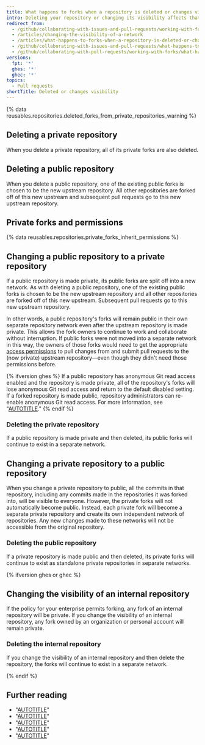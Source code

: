 ```yaml
---
title: What happens to forks when a repository is deleted or changes visibility?
intro: Deleting your repository or changing its visibility affects that repository's forks.
redirect_from:
  - /github/collaborating-with-issues-and-pull-requests/working-with-forks/what-happens-to-forks-when-a-repository-is-deleted-or-changes-visibility
  - /articles/changing-the-visibility-of-a-network
  - /articles/what-happens-to-forks-when-a-repository-is-deleted-or-changes-visibility
  - /github/collaborating-with-issues-and-pull-requests/what-happens-to-forks-when-a-repository-is-deleted-or-changes-visibility
  - /github/collaborating-with-pull-requests/working-with-forks/what-happens-to-forks-when-a-repository-is-deleted-or-changes-visibility
versions:
  fpt: '*'
  ghes: '*'
  ghec: '*'
topics:
  - Pull requests
shortTitle: Deleted or changes visibility
---
```

{% data reusables.repositories.deleted_forks_from_private_repositories_warning %}

## Deleting a private repository

When you delete a private repository, all of its private forks are also deleted.

## Deleting a public repository

When you delete a public repository, one of the existing public forks is chosen to be the new upstream repository. All other repositories are forked off of this new upstream and subsequent pull requests go to this new upstream repository.

## Private forks and permissions

{% data reusables.repositories.private_forks_inherit_permissions %}

## Changing a public repository to a private repository

If a public repository is made private, its public forks are split off into a new network. As with deleting a public repository, one of the existing public forks is chosen to be the new upstream repository and all other repositories are forked off of this new upstream. Subsequent pull requests go to this new upstream repository.

In other words, a public repository's forks will remain public in their own separate repository network even after the upstream repository is made private. This allows the fork owners to continue to work and collaborate without interruption. If public forks were not moved into a separate network in this way, the owners of those forks would need to get the appropriate [access permissions](/get-started/learning-about-github/access-permissions-on-github) to pull changes from and submit pull requests to the (now private) upstream repository—even though they didn't need those permissions before.

{% ifversion ghes %}
If a public repository has anonymous Git read access enabled and the repository is made private, all of the repository's forks will lose anonymous Git read access and return to the default disabled setting. If a forked repository is made public, repository administrators can re-enable anonymous Git read access. For more information, see "[AUTOTITLE](/repositories/managing-your-repositorys-settings-and-features/managing-repository-settings/enabling-anonymous-git-read-access-for-a-repository)."
{% endif %}

### Deleting the private repository

If a public repository is made private and then deleted, its public forks will continue to exist in a separate network.

## Changing a private repository to a public repository

When you change a private repository to public, all the commits in that repository, including any commits made in the repositories it was forked into, will be visible to everyone. However, the private forks will not automatically become public. Instead, each private fork will become a separate private repository and create its own independent network of repositories. Any new changes made to these networks will not be accessible from the original repository.

### Deleting the public repository

If a private repository is made public and then deleted, its private forks will continue to exist as standalone private repositories in separate networks.

{% ifversion ghes or ghec %}

## Changing the visibility of an internal repository

If the policy for your enterprise permits forking, any fork of an internal repository will be private. If you change the visibility of an internal repository, any fork owned by an organization or personal account will remain private.

### Deleting the internal repository

If you change the visibility of an internal repository and then delete the repository, the forks will continue to exist in a separate network.

{% endif %}

## Further reading

- "[AUTOTITLE](/repositories/managing-your-repositorys-settings-and-features/managing-repository-settings/setting-repository-visibility)"
- "[AUTOTITLE](/pull-requests/collaborating-with-pull-requests/working-with-forks/about-forks)"
- "[AUTOTITLE](/repositories/managing-your-repositorys-settings-and-features/managing-repository-settings/managing-the-forking-policy-for-your-repository)"
- "[AUTOTITLE](/organizations/managing-organization-settings/managing-the-forking-policy-for-your-organization)"
- "[AUTOTITLE](/admin/policies/enforcing-policies-for-your-enterprise/enforcing-repository-management-policies-in-your-enterprise#enforcing-a-policy-on-forking-private-or-internal-repositories)"
